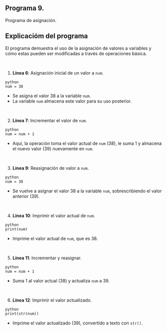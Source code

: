 ## Programa 9.
Programa de asignación.

## Explicacióm del programa
El programa demuestra el uso de la asignación de valores a variables y cómo estas pueden ser modificadas a través de operaciones básica.

<br/>

1. __Línea 6__: Asignación inicial de un valor a `num`.
```
python
num = 38
```
* Se asigna el valor 38 a la variable `num`. <br/>
* La variable `num` almacena este valor para su uso posterior.

<br/>

2. __Línea 7__: Incrementar el valor de `num`.
```
python
num = num + 1
```
* Aquí, la operación toma el valor actual de `num` (38), le suma 1 y almacena el nuevo valor (39) nuevamente en `num`.

<br/>

3. __Línea 9__: Reasignación de valor a `num`.
```
python
num = 38
```
* Se vuelve a asignar el valor 38 a la variable `num`, sobrescribiendo el valor anterior (39).

<br/>

4. __Línea 10__: Imprimir el valor actual de `num`.
```
python
print(num)
```
* Imprime el valor actual de `num`, que es 38.

<br/>

5. __Línea 11__: Incrementar y reasignar.
```
python
num = num + 1
```
* Suma 1 al valor actual (38) y actualiza `num` a 39.

<br/>

6. __Línea 12__: Imprimir el valor actualizado.
```
python
print(str(num))
```
* Imprime el valor actualizado (39), convertido a texto con `str()`.
